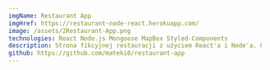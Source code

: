 ```yaml
---
imgName: Restaurant App
imgHref: https://restaurant-node-react.herokuapp.com/
image: /assets/2Restaurant-App.png
technologies: React Node.js Mongoose MapBox Styled-Components
description: Strona fikcyjnej restauracji z użyciem React'a i Node'a. Obsługa zamówień poprzez konto lub Local Storage.
github: https://github.com/mateki0/restaurant-app
---
```

